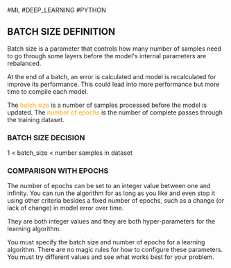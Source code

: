 #ML #DEEP_LEARNING #PYTHON 

## BATCH SIZE DEFINITION 

  
Batch size is a parameter that controls how many number of samples need to go through some layers before the model's internal parameters are rebalanced.

At the end of a batch, an error is calculated and model is recalculated for improve its performance. This could lead into more performance but more time to compile each model.

The <span style="color:orange;">batch size</span> is a number of samples processed before the model is updated.
The <span style="color:orange;">number of epochs</span> is the number of complete passes through the training dataset.

### BATCH SIZE DECISION 

1  <  batch_size  <  number samples in dataset

### COMPARISON WITH EPOCHS 

The number of epochs can be set to an integer value between one and infinity. You can run the algorithm for as long as you like and even stop it using other criteria besides a fixed number of epochs, such as a change (or lack of change) in model error over time.

They are both integer values and they are both hyper-parameters for the learning algorithm. 

You must specify the batch size and number of epochs for a learning algorithm.
There are no magic rules for how to configure these parameters. You must try different values and see what works best for your problem.